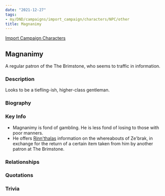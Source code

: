 ```yaml
---
date: "2021-12-27"
tags:
- my/DND/campaigns/import_campaign/characters/NPC/other
title: Magnanimy
---
```


[Import Campaign Characters](/dnd/characters/)

## Magnanimy

A regular patron of the The Brimstone, who seems to traffic in information.

### Description

Looks to be a tiefling-ish, higher-class gentleman.

### Biography

### Key Info

- Magnanimy is fond of gambling. He is less fond of losing to those with poor manners.
- He offers [Rinn'thalas](/dnd/characters/rinnthalas-liadon/) information on the whereabouts of Ze'brak, in exchange for the return of a certain item taken from him by another patron at The Brimstone.

### Relationships

### Quotations

### Trivia
